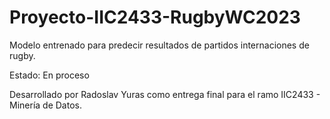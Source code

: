 # Proyecto-IIC2433-RugbyWC2023

Modelo entrenado para predecir resultados de partidos internaciones de rugby.

Estado: En proceso

Desarrollado por Radoslav Yuras como entrega final para el ramo IIC2433 - Minería de Datos.